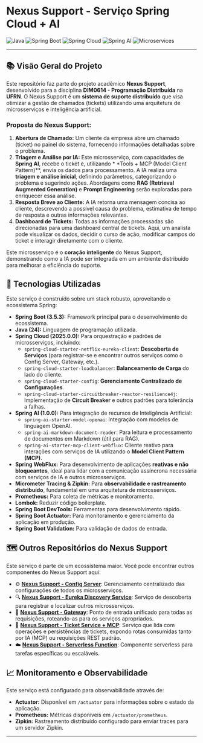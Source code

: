 # Nexus Support - Serviço Spring Cloud + AI

![Java](https://img.shields.io/badge/Java-24-blue?logo=java&logoColor=white)
![Spring Boot](https://img.shields.io/badge/Spring_Boot-3.5.3-green?logo=springboot&logoColor=white)
![Spring Cloud](https://img.shields.io/badge/Spring_Cloud-2025.0.0-blueviolet?logo=spring&logoColor=white)
![Spring AI](https://img.shields.io/badge/Spring_AI-1.0.0-orange?logo=spring&logoColor=white)
![Microservices](https://img.shields.io/badge/Architecture-Microservices-lightgrey)

---

## 📚 Visão Geral do Projeto

Este repositório faz parte do projeto acadêmico **Nexus Support**, desenvolvido para a disciplina **DIM0614 -
Programação Distribuída** na **UFRN**. O Nexus Support é um **sistema de suporte distribuído** que visa otimizar a
gestão de chamados (tickets) utilizando uma arquitetura de microsserviços e inteligência artificial.

### Proposta do Nexus Support:

1. **Abertura de Chamado:** Um cliente da empresa abre um chamado (ticket) no painel do sistema, fornecendo informações
   detalhadas sobre o problema.
2. **Triagem e Análise por IA:** Este microsserviço, com capacidades de **Spring AI**, recebe o ticket e, utilizando *
   *Tools + MCP (Model Client Pattern)**, envia os dados para processamento. A IA realiza uma **triagem e análise
   inicial**, definindo parâmetros, categorizando o problema e sugerindo ações. Abordagens como **RAG (Retrieval
   Augmented Generation)** e **Prompt Engineering** serão exploradas para enriquecer essa análise.
3. **Resposta Breve ao Cliente:** A IA retorna uma mensagem concisa ao cliente, descrevendo a possível causa do
   problema, estimativa de tempo de resposta e outras informações relevantes.
4. **Dashboard de Tickets:** Todas as informações processadas são direcionadas para uma dashboard central de tickets.
   Aqui, um analista pode visualizar os dados, decidir o curso de ação, modificar campos do ticket e interagir
   diretamente com o cliente.

Este microsserviço é o **coração inteligente** do Nexus Support, demonstrando como a IA pode ser integrada em um
ambiente distribuído para melhorar a eficiência do suporte.

## 🚀 Tecnologias Utilizadas

Este serviço é construído sobre um stack robusto, aproveitando o ecossistema Spring:

* **Spring Boot (3.5.3):** Framework principal para o desenvolvimento do ecossistema.
* **Java (24):** Linguagem de programação utilizada.
* **Spring Cloud (2025.0.0):** Para orquestração e padrões de microsserviços, incluindo:
    * `spring-cloud-starter-netflix-eureka-client`: **Descoberta de Serviços** (para registrar-se e encontrar outros
      serviços como o Config Server, Gateway, etc.).
    * `spring-cloud-starter-loadbalancer`: **Balanceamento de Carga** do lado do cliente.
    * `spring-cloud-starter-config`: **Gerenciamento Centralizado de Configurações**.
    * `spring-cloud-starter-circuitbreaker-reactor-resilience4j`: Implementação de **Circuit Breaker** e outros padrões
      para tolerância a falhas.
* **Spring AI (1.0.0):** Para integração de recursos de Inteligência Artificial:
    * `spring-ai-starter-model-openai`: Integração com modelos de linguagem OpenAI.
    * `spring-ai-markdown-document-reader`: Para leitura e processamento de documentos em Markdown (útil para RAG).
    * `spring-ai-starter-mcp-client-webflux`: Cliente reativo para interações com serviços de IA utilizando o **Model
      Client Pattern (MCP)**.
* **Spring WebFlux:** Para desenvolvimento de aplicações **reativas e não bloqueantes**, ideal para lidar com a
  comunicação assíncrona necessária com serviços de IA e outros microsserviços.
* **Micrometer Tracing & Zipkin:** Para **observabilidade e rastreamento distribuído**, fundamental em uma arquitetura
  de microsserviços.
* **Prometheus:** Para coleta de métricas e monitoramento.
* **Lombok:** Reduzir código boilerplate.
* **Spring Boot DevTools:** Ferramentas para desenvolvimento rápido.
* **Spring Boot Actuator:** Para monitoramento e gerenciamento da aplicação em produção.
* **Spring Boot Validation:** Para validação de dados de entrada.

## 🗺️ Outros Repositórios do Nexus Support

Este serviço é parte de um ecossistema maior. Você pode encontrar outros componentes do Nexus Support aqui:

* ⚙️ **[Nexus Support - Config Server](https://github.com/franklinclf/nexus-spring-cloud-config)**: Gerenciamento
  centralizado das configurações de todos os microsserviços.
* 🔍 **[Nexus Support - Eureka Discovery Service](https://github.com/franklinclf/nexus-spring-cloud-discovery)**: Serviço
  de descoberta para registrar e localizar outros microsserviços.
* 🧭 **[Nexus Support - Gateway](https://github.com/franklinclf/nexus-spring-cloud-gateway)**: Ponto de entrada unificado
  para todas as requisições, roteando-as para os serviços apropriados.
* 🔗 **[Nexus Support - Ticket Service + MCP](https://github.com/franklinclf/nexus-spring-cloud-mcp)**: Serviço que lida com operações e persistências de tickets, expondo rotas consumidas tanto por IA (MCP) ou requisições REST padrão.
* ☁️ **[Nexus Support - Serverless Function](https://github.com/franklinclf/nexus-spring-cloud-serverless)**: Componente
  serverless para tarefas específicas ou escaláveis.

## 📈 Monitoramento e Observabilidade

Este serviço está configurado para observabilidade através de:

* **Actuator:** Disponível em `/actuator` para informações sobre o estado da aplicação.
* **Prometheus:** Métricas disponíveis em `/actuator/prometheus`.
* **Zipkin:** Rastreamento distribuído configurado para enviar traces para um servidor Zipkin.

---
